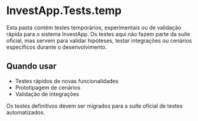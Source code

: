# InvestApp.Tests.temp

Esta pasta contém testes temporários, experimentais ou de validação rápida para o sistema InvestApp. Os testes aqui não fazem parte da suíte oficial, mas servem para validar hipóteses, testar integrações ou cenários específicos durante o desenvolvimento.

## Quando usar
- Testes rápidos de novas funcionalidades
- Prototipagem de cenários
- Validação de integrações

Os testes definitivos devem ser migrados para a suíte oficial de testes automatizados. 